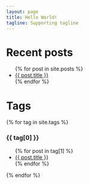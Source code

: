 ```yaml
---
layout: page
title: Hello World!
tagline: Supporting tagline
---
```


# Recent posts
    
<ul>
  {% for post in site.posts %}
    <li>
      <a href="{{ site.baseurl }}">{{ post.title }}</a>
    </li>
  {% endfor %}
</ul>

# Tags
{% for tag in site.tags %}
  <h3>{{ tag[0] }}</h3>
  <ul>
    {% for post in tag[1] %}
      <li><a href="{{ post.url }}">{{ post.title }}</a></li>
    {% endfor %}
  </ul>
{% endfor %}


